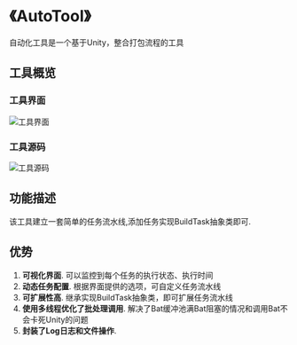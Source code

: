 # 《AutoTool》

自动化工具是一个基于Unity，整合打包流程的工具

## 工具概览

### 工具界面
![工具界面](https://github.com/SixGodZhang/AutoTool/blob/master/Images/autotool1.png)
### 工具源码
![工具源码](https://github.com/SixGodZhang/AutoTool/blob/master/Images/autotool2.png)
## 功能描述
该工具建立一套简单的任务流水线,添加任务实现BuildTask抽象类即可.

## 优势
1. **可视化界面**.  可以监控到每个任务的执行状态、执行时间
2. **动态任务配置**.  根据界面提供的选项，可自定义任务流水线
3. **可扩展性高**.  继承实现BuildTask抽象类，即可扩展任务流水线
4. **使用多线程优化了批处理调用**.  解决了Bat缓冲池满Bat阻塞的情况和调用Bat不会卡死Unity的问题
5. **封装了Log日志和文件操作**.

